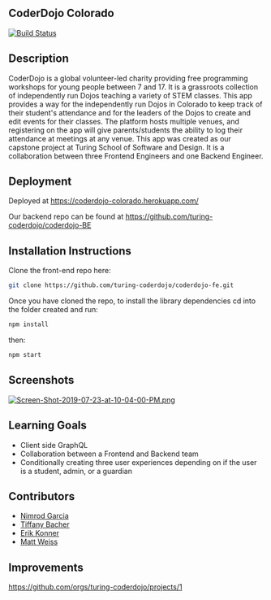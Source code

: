 ## CoderDojo Colorado 
[![Build Status](https://travis-ci.org/turing-coderdojo/coderdojo-fe.svg?branch=master)](https://travis-ci.org/turing-coderdojo/coderdojo-fe)

## Description
CoderDojo is a global volunteer-led charity providing free programming workshops for young people between 7 and 17. It is a grassroots collection of independently run Dojos teaching a variety of STEM classes. This app provides a way for the independently run Dojos in Colorado to keep track of their student's attendance and for the leaders of the Dojos to create and edit events for their classes. The platform hosts multiple venues, and registering on the app will give parents/students the ability to log their attendance at meetings at any venue. This app was created as our capstone project at Turing School of Software and Design. It is a collaboration between three Frontend Engineers and one Backend Engineer.

## Deployment
Deployed at https://coderdojo-colorado.herokuapp.com/

Our backend repo can be found at https://github.com/turing-coderdojo/coderdojo-BE

## Installation Instructions
Clone the front-end repo here:

```bash
git clone https://github.com/turing-coderdojo/coderdojo-fe.git
```

Once you have cloned the repo, to install the library dependencies cd into the folder created and run:

```bash
npm install
```

then:

```bash
npm start
```


## Screenshots
[![Screen-Shot-2019-07-23-at-10-04-00-PM.png](https://i.postimg.cc/LsVFtznp/Screen-Shot-2019-07-23-at-10-04-00-PM.png)](https://postimg.cc/B8tzsPTY)

## Learning Goals
* Client side GraphQL
* Collaboration between a Frontend and Backend team
* Conditionally creating three user experiences depending on if the user is a student, admin, or a guardian

## Contributors 
* [Nimrod Garcia](https://github.com/NimSum)
* [Tiffany Bacher](https://github.com/tiffanybacher)
* [Erik Konner](https://github.com/ehk9000)
* [Matt Weiss](https://github.com/Matt-Weiss)

## Improvements 
https://github.com/orgs/turing-coderdojo/projects/1